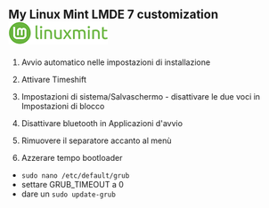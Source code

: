 ## My Linux Mint LMDE 7 customization ![alt text](https://github.com/miko6/appunti-di-linuxmint/blob/main/immagini/mintlogo.png "mintlogo")

1. Avvio automatico nelle impostazioni di installazione

2. Attivare Timeshift

3. Impostazioni di sistema/Salvaschermo - disattivare le due voci in Impostazioni di blocco

4. Disattivare bluetooth in Applicazioni d'avvio

5. Rimuovere il separatore accanto al menù

6. Azzerare tempo bootloader

- `sudo nano /etc/default/grub`
- settare GRUB_TIMEOUT a 0
- dare un `sudo update-grub`